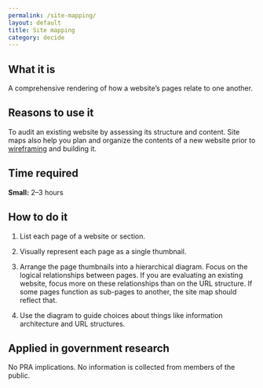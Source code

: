 ```yaml
---
permalink: /site-mapping/
layout: default
title: Site mapping
category: decide
---
```


## What it is

A comprehensive rendering of how a website’s pages relate to one another.

## Reasons to use it

To audit an existing website by assessing its structure and content. Site maps also help you plan and organize the contents of a new website prior to [wireframing](../wireframing/) and building it.

## Time required

**Small:** 2–3 hours

## How to do it

1. List each page of a website or section.

2. Visually represent each page as a single thumbnail.

3. Arrange the page thumbnails into a hierarchical diagram. Focus on the logical relationships between pages. If you are evaluating an existing website, focus more on these relationships than on the URL structure. If some pages function as sub-pages to another, the site map should reflect that. 

4. Use the diagram to guide choices about things like information architecture and URL structures.

## Applied in government research

No PRA implications. No information is collected from members of the public.
